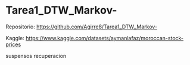 # Tarea1_DTW_Markov-

Repositorio: 
https://github.com/Agirre8/Tarea1_DTW_Markov-

Kaggle: 
https://www.kaggle.com/datasets/aymanlafaz/moroccan-stock-prices

suspensos
recuperacion
